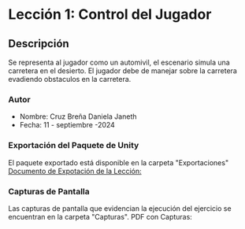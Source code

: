 
# Lección 1: Control del Jugador

## Descripción
Se representa al jugador como un automivil, el escenario simula una carretera en el desierto. El jugador debe de manejar sobre la carretera evadiendo obstaculos en la carretera.

### Autor
- Nombre: Cruz Breña Daniela Janeth
- Fecha: 11 - septiembre -2024

### Exportación del Paquete de Unity
El paquete exportado está disponible en la carpeta "Exportaciones"
  [Documento de Expotación de la Lección:](https://github.com/DanielaJanethCruz/Act1_EjecucionTutorialesFase2.git/Exportaciones/Prototipo1_CBDJ.unitypackage)

### Capturas de Pantalla
Las capturas de pantalla que evidencian la ejecución del ejercicio se encuentran en la carpeta "Capturas".
PDF con Capturas: 

